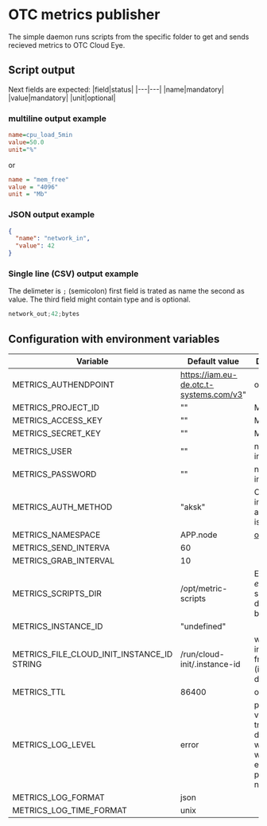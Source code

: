 # OTC metrics publisher

The simple daemon runs scripts from the specific folder to get and sends recieved metrics to OTC Cloud Eye.


## Script output
Next fields are expected:
|field|status|
|---|---|
|name|mandatory|
|value|mandatory|
|unit|optional|


### multiline output example
```ini
name=cpu_load_5min
value=50.0
unit="%"
```
or
```ini
name = "mem_free"
value = "4096"
unit = "Mb"
```


### JSON output example
```json
{
  "name": "network_in",
  "value": 42
}
```

### Single line (CSV) output example
The delimeter is `;` (semicolon) first field is trated as name the second as value.
The third field might contain type and is optional.
```cs
network_out;42;bytes
```

## Configuration with environment variables

|Variable|Default value|Description|
|---|---|---|
|METRICS_AUTHENDPOINT|https://iam.eu-de.otc.t-systems.com/v3"|optional|
|METRICS_PROJECT_ID|""|Mandatory|
|METRICS_ACCESS_KEY|""|Mandatory|
|METRICS_SECRET_KEY|""|Mandatory|
|METRICS_USER     |""|not implemented|
|METRICS_PASSWORD |""|not implemented|
|METRICS_AUTH_METHOD|"aksk"|Only implemented auth method is AK/SK|
|METRICS_NAMESPACE|APP.node|[otc docs](https://docs.otc.t-systems.com/api/ces/en-us_topic_0171212508.html#EN-US_TOPIC_0171212508__en-us_topic_0022067719_section24282572112133)|
|METRICS_SEND_INTERVA|60||
|METRICS_GRAB_INTERVAL|10||
|METRICS_SCRIPTS_DIR|/opt/metric-scripts|Every *executable* script in diretory will be launched|
|METRICS_INSTANCE_ID|"undefined"||
|METRICS_FILE_CLOUD_INIT_INSTANCE_ID STRING |/run/cloud-init/.instance-id|we can read instance id from that file (if not defined)|
|METRICS_TTL|86400|one day|
|METRICS_LOG_LEVEL|error|possible values are: trace, debug, info, warn, warning, error, fatal, panic, quite, nolog|
|METRICS_LOG_FORMAT|json||
|METRICS_LOG_TIME_FORMAT|unix||
